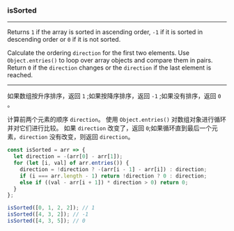 ### isSorted

------------

Returns `1` if the array is sorted in ascending order, `-1` if it is sorted in descending order or `0` if it is not sorted.

Calculate the ordering `direction` for the first two elements.
Use `Object.entries()` to loop over array objects and compare them in pairs.
Return `0` if the `direction` changes or the `direction` if the last element is reached.

------------

如果数组按升序排序，返回 `1` ;如果按降序排序，返回 `-1` ;如果没有排序，返回 `0` 。

计算前两个元素的顺序 `direction`。
使用 `Object.entries()` 对数组对象进行循环并对它们进行比较。
如果 `direction` 改变了，返回 `0`;如果循环直到最后一个元素，`direction` 没有改变，则返回 `direction`。

```js
const isSorted = arr => {
  let direction = -(arr[0] - arr[1]);
  for (let [i, val] of arr.entries()) {
    direction = !direction ? -(arr[i - 1] - arr[i]) : direction;
    if (i === arr.length - 1) return !direction ? 0 : direction;
    else if ((val - arr[i + 1]) * direction > 0) return 0;
  }
};
```

```js
isSorted([0, 1, 2, 2]); // 1
isSorted([4, 3, 2]); // -1
isSorted([4, 3, 5]); // 0
```
